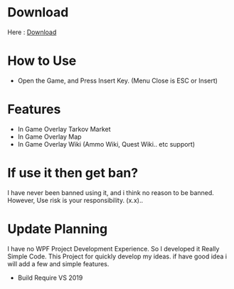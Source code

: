 
# Download
 Here : [Download](https://github.com/shlifedev/TarkovApp/releases)

# How to Use
 * Open the Game, and Press Insert Key. (Menu Close is ESC or Insert)
# Features
 - In Game Overlay Tarkov Market 
 - In Game Overlay Map
 - In Game Overlay Wiki (Ammo Wiki, Quest Wiki.. etc support)
# If use it then get ban?
 I have never been banned using it, and i think no reason to be banned.
 However, Use risk is your responsibility. (x.x)..


# Update Planning
I have no WPF Project Development Experience. So I developed it Really Simple Code.
This Project for quickly develop my ideas. if have good idea i will add a few and simple features. 


* Build Require VS 2019
